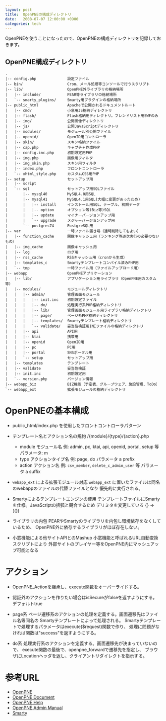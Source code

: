 ```yaml
---
layout: post
title:  OpenPNEの構成ディレクトリ
date:   2008-07-07 12:00:00 +0900
categories: tech
---
```


OpenPNEを使うことになったので、OpenPNEの構成ディレクトリを記録しておきます。

## OpenPNE構成ディレクトリ

	.
	|-- config.php				設定ファイル
	|--	bin/					Cron、メール処理等コンソールで行うスクリプト
	|-- lib/					OpenPNE外ライブラリの格納場所
	|	|--	include/			PEAR等ライブラリの格納場所
	|	`--	smarty_plugins/		Smarty用プラグインの格納場所
	|-- public_html				Apacheで公開されるドキュメントルート
	|   |-- cmd/				小窓用JS格納ディレクトリ
	|   |-- flash/				Flash格納用ディレクトリ。フレンドリスト用SWFのみ
	|   |-- img/				公開画像ディレクトリ
	|   |-- js/					公開JavaScriptディレクトリ
	|   |-- modules/			モジュール別公開ファイル
	|   |-- openid/				OpenID用コントローラ
	|   |-- skin/				スキン格納ファイル
	|   |-- cap.php				キャプチャ作成PHP
	|   |-- config.inc.php		初期設定用PHP
	|   |-- img.php				画像用フィルタ
	|   |-- img_skin.php		スキン用フィルタ
	|   |-- index.php			フロントコントローラ
	|   `-- xhtml_style.php		カスタムCSS用PHP
	|-- setup					セットアップ用
	|   |-- script
	|   `-- sql					セットアップ用SQLファイル
	|       |-- mysql40			MySQL4.0用SQL
	|       |-- mysql41			MySQL4.1用SQL(大幅に変更があったため)
	|       |   |-- install		インストール用SQL、テーブル、初期データ
	|       |   |-- option		オプション等(Biz等)SQL
	|       |   |-- update		マイナーバージョンアップ用
	|       |   `-- upgrade		メジャーバージョンアップ用
	|       `-- postgres74		PostgreSQL用
	|-- var						一時ファイル置き場（適時削除してもよい）
	|   |-- function_cache		関数キャッシュ用（ランキング等逐次実行の必要のないもの）
	|   |-- img_cache			画像キャッシュ用
	|   |-- log					ログ用
	|   |-- rss_cache			RSSキャッシュ用（cronから生成）
	|   |-- templates_c			Smartyテンプレートコンパイル済みPHP用
	|   `-- tmp					一時ファイル用（ファイルアップロード用）
	|-- webapp					OpenPNEアプリケーション
	|   |-- lib/				アプリケーション用ライブラリ（OpenPNE用カスタム等）
	|   |-- modules/			モジュールディレクトリ
	|   |   |-- admin/			管理画面モジュール
	|   |   |   |-- init.inc	初期設定ファイル
	|   |   |   |-- do/			処理実行系PHP格納ディレクトリ
	|   |   |   |-- lib/		管理画面モジュール用ライブラリ格納ディレクトリ
	|   |   |   |-- page/		ページ系PHP格納ディレクトリ
	|   |   |   |-- templates/	Smartyテンプレート格納ディレクトリ
	|   |   |   `-- validate/	妥当性検証用INIファイルの格納ディレクトリ
	|   |   |-- api				API用
	|   |   |-- ktai			携帯用
	|   |   |-- openid			OpenID用
	|   |   |-- pc				PC用
	|   |   |-- portal			SNSポータル用
	|   |   `-- setup			セットアップ用
	|   |-- templates			テンプレート
	|   |-- validate			妥当性検証
	|   |-- init.inc			初期設定用
	|   `-- version.php			バージョン情報
	|-- webapp_biz				BIZ機能（予定表、グループウェア、施設管理、ToDo）
	`-- webapp_ext				拡張モジュールの格納ディレクトリ
	


OpenPNEの基本構成
=================

  -	public_html/index.php を使用したフロントコントローラパターン
  -	テンプレート名とアクション名の規約 /{module}/{type}/{action}.php
	  -	module モジュール名
	  	例: admin, pc, ktai, api, openid, portal, setup 等
		パラメータ: m
	  -	type アクションタイプ名
		例: page, do
		パラメータ a prefix
	  -	action アクション名
		例: `csv_member`, `delete_c_admin_user` 等
		パラメータ a suffix

  -	`webapp_ext` による拡張モジュール対応
	`webapp_ext` に置いたファイルは同名のwebappのファイルの代替ファイルとなり
	優先的に実行される。
	
  -	Smartyによるテンプレートエンジンの使用
	テンプレートファイルにSmartyを仕様。JavaScriptの括弧と競合するため
	デリミタを変更している {} -> ({})

  -	ライブラリの内包
	PEARやSmartyのライブラリを内包し環境依存をなくしているため、
	OpenPNE外に依存するライブラリがほぼ存在しない。

  -	小窓機能による他サイトAPIとのMashup
	小窓機能と呼ばれるURL自動変換スクリプトにより
	外部サイトのプレイヤー等をOpenPNE内にマッシュアップ可能となる


アクション
==========

  - OpenPNE_Actionを継承し、execute関数をオーバーライドする。
  - 認証外のアクションを作りたい場合はisSecureがfalseを返すようにする。デフォルトtrue
  -	page系
	ページ遷移系のアクションの処理を定義する。画面遷移先はファイル名等同名の
	Smartyテンプレートによって処理される。
	Smartyテンプレートで処理するパラメータはexecute($request)関数で作り、
	処理に問題がなければ関数は"success"を返すようにする。

  - do系
	処理実行系のアクションを定義する。画面遷移先が決まっていないので、
	execute関数の最後で、openpne_forwardで遷移先を指定し、
	ブラウザにLocationヘッダを返し、クライアントリダイレクトを指示する。
	
参考URL
=======
  -	[OpenPNE](http://www.openpne.jp/)
  -	[OpenPNE Document](http://www.openpne.jp/docs)
  -	[OpenPNE Help](http://demo.so-netsns.jp/help/)
  -	[OpenPNE Admin Manual](http://www.so-net.ne.jp/sns/support/index.html)
  -	[Smarty](http://www.phppro.jp/phpmanual/smarty/index.html)

